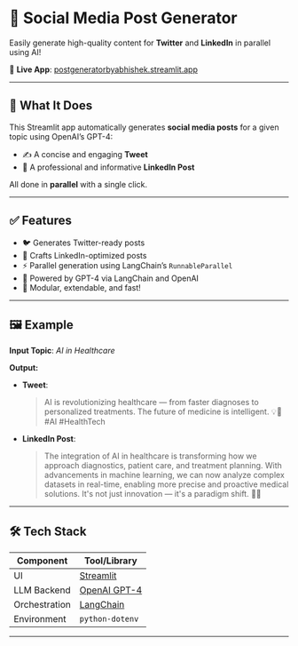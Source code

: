 # 📣 Social Media Post Generator

Easily generate high-quality content for **Twitter** and **LinkedIn** in parallel using AI!

🔗 **Live App**: [postgeneratorbyabhishek.streamlit.app](https://postgeneratorbyabhishek.streamlit.app/)

---

## 🚀 What It Does

This Streamlit app automatically generates **social media posts** for a given topic using OpenAI’s GPT-4:

- ✍️ A concise and engaging **Tweet**
- 🧠 A professional and informative **LinkedIn Post**

All done in **parallel** with a single click.

---

## ✅ Features

- 🐦 Generates Twitter-ready posts
- 💼 Crafts LinkedIn-optimized posts
- ⚡ Parallel generation using LangChain’s `RunnableParallel`
- 🤖 Powered by GPT-4 via LangChain and OpenAI
- 🧩 Modular, extendable, and fast!

---

## 🖼️ Example

**Input Topic**: *AI in Healthcare*

**Output:**
- **Tweet**:  
  > AI is revolutionizing healthcare — from faster diagnoses to personalized treatments. The future of medicine is intelligent. 💡🧠 #AI #HealthTech

- **LinkedIn Post**:  
  > The integration of AI in healthcare is transforming how we approach diagnostics, patient care, and treatment planning. With advancements in machine learning, we can now analyze complex datasets in real-time, enabling more precise and proactive medical solutions. It's not just innovation — it's a paradigm shift. 💼🚀

---

## 🛠️ Tech Stack

| Component       | Tool/Library                           |
|----------------|----------------------------------------|
| UI              | [Streamlit](https://streamlit.io)     |
| LLM Backend     | [OpenAI GPT-4](https://openai.com)     |
| Orchestration   | [LangChain](https://www.langchain.com)|
| Environment     | `python-dotenv`                        |

---



